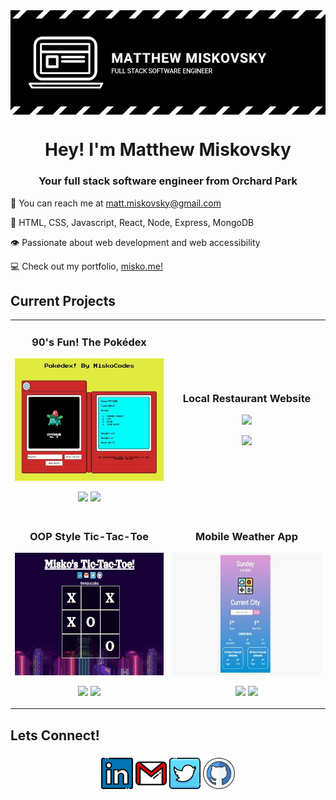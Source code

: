 <img align="center" src="https://github.com/misko9251/mattmiskovsky/blob/main/images/banner.JPG">
<h1 align="center">Hey! I'm Matthew Miskovsky</h1>
<h3 align="center">Your full stack software engineer from Orchard Park</h3>

:wave: You can reach me at <a href="mailto:matt.miskovsky@gmail.com">matt.miskovsky@gmail.com</a>   

:brain: HTML, CSS, Javascript, React, Node, Express, MongoDB

:eye: Passionate about web development and web accessibility

:computer: Check out my portfolio, [misko.me!](https://misko.me/)

<h2>Current Projects</h2>
<div align="center">
  <table>
    <tr>
        <td width="50%">
          <h3 align="center">90's Fun! The Pokédex</h3>
          <p align="center">
          <img src="https://github.com/misko9251/mattmiskovsky/blob/main/images/dex.JPG">
          </p>
          <p align="center">
          <a href="https://github.com/misko9251/pokedex"><img src="https://github.com/misko9251/misko9251/blob/main/images/repobtn.png"></a>  <a href="https://miskodex.netlify.app/"><img src="https://github.com/misko9251/misko9251/blob/main/images/sitebtn.png"></a>
          </p>
        </td>
        <td width="50%">
          <h3 align="center">Local Restaurant Website</h3>
          <p align="center">
          <img src="https://github.com/misko9251/misko9251/blob/main/images/byrd.jpg">
          </p>
          <p align="center">
          <img src="https://github.com/misko9251/misko9251/blob/main/images/sitebtn.png">
          </p>
        </td>
     </tr>
    <tr>
        <td width="50%">
          <h3 align="center">OOP Style Tic-Tac-Toe</h3>
          <p align="center">
          <img src="https://github.com/misko9251/mattmiskovsky/blob/main/images/game.JPG">
          </p>
          <p align="center">
          <a href="https://github.com/misko9251/tic-tac-toe"><img src="https://github.com/misko9251/misko9251/blob/main/images/repobtn.png"></a>  <a href="https://miskotictactoe.netlify.app/"><img src="https://github.com/misko9251/misko9251/blob/main/images/sitebtn.png"></a>
          </p>
        </td>
        <td width="50%">
          <h3 align="center">Mobile Weather App</h3> 
          <p align="center">
          <img src="https://github.com/misko9251/mattmiskovsky/blob/main/images/weather.JPG">  
          </p>
          <p align="center">
          <a href="https://github.com/misko9251/WeatherApp"><img src="https://github.com/misko9251/misko9251/blob/main/images/repobtn.png"></a>  <a href="https://miskoweather.netlify.app/"><img src="https://github.com/misko9251/misko9251/blob/main/images/sitebtn.png"></a>
          </p>
        </td>
    </tr>
 </table>
</div>

<h2>Lets Connect!</h2>
<h3 align="center"><a href="https://www.linkedin.com/in/matthew-miskovsky-698044bb/"><img width="10%" src="https://github.com/misko9251/mattmiskovsky/blob/main/images/linkedin.png"></a> <a href="mailto: matt.miskovsky@gmail.com"><img width="10%" src="https://github.com/misko9251/mattmiskovsky/blob/main/images/gmail.png"></a> <a href="https://twitter.com/miskocodes"><img width="10%" src="https://github.com/misko9251/mattmiskovsky/blob/main/images/twitter.png"></a> <a href="https://github.com/misko9251"><img width="10%" src="https://github.com/misko9251/mattmiskovsky/blob/main/images/github.png"></a></h3>



